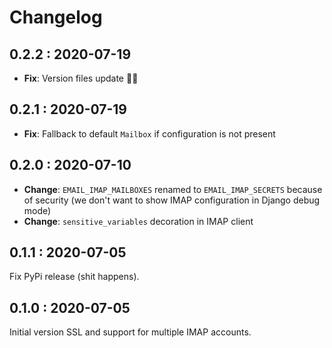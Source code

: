 # Changelog

## 0.2.2 : 2020-07-19

- **Fix**: Version files update 🤦‍♀️

## 0.2.1 : 2020-07-19

- **Fix**: Fallback to default `Mailbox` if configuration is not present

## 0.2.0 : 2020-07-10

- **Change**: `EMAIL_IMAP_MAILBOXES` renamed to `EMAIL_IMAP_SECRETS` because of security (we don't want to show IMAP
configuration in Django debug mode)
- **Change**: `sensitive_variables` decoration in IMAP client

## 0.1.1 : 2020-07-05

Fix PyPi release (shit happens).

## 0.1.0 : 2020-07-05

Initial version SSL and support for multiple IMAP accounts.
